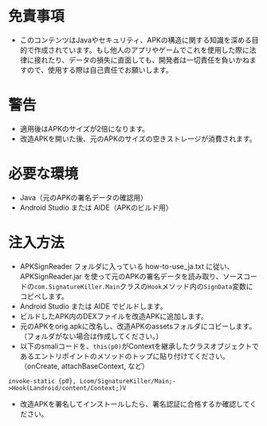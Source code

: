 # 免責事項
- このコンテンツはJavaやセキュリティ、APKの構造に関する知識を深める目的で作成されています。もし他人のアプリやゲームでこれを使用した際に法律に接れたり、データの損失に直面しても、開発者は一切責任を負いかねますので、使用する際は自己責任でお願いします。

# 警告
- 適用後はAPKのサイズが2倍になります。
- 改造APKを開いた後、元のAPKのサイズの空きストレージが消費されます。

# 必要な環境
- Java（元のAPKの署名データの確認用）
- Android Studio または AIDE（APKのビルド用）

# 注入方法
- APKSignReader フォルダに入っている how-to-use_ja.txt に従い、APKSignReader.jar を使って元のAPKの署名データを読み取り、ソースコードの`com.SignatureKiller.Main`クラスの`Hook`メソッド内の`SignData`変数にコピペします。
- Android Studio または AIDE でビルドします。
- ビルドしたAPK内のDEXファイルを改造APKに追加します。
- 元のAPKをorig.apkに改名し、改造APKのassetsフォルダにコピーします。（フォルダがない場合は作成してください。）
- 以下のsmaliコードを、`this(p0)`がContextを継承したクラスオブジェクトであるエントリポイントのメソッドのトップに貼り付けてください。（onCreate, attachBaseContext, など）
```smali
invoke-static {p0}, Lcom/SignatureKiller/Main;->Hook(Landroid/content/Context;)V
````
- 改造APKを署名してインストールしたら、署名認証に合格するか確認してください。
